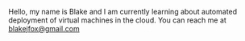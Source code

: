 Hello, my name is Blake and I am currently learning about automated deployment of virtual machines in the cloud. 
You can reach me at blakejfox@gmail.com


<!---
blakejfox/blakejfox is a ✨ special ✨ repository because its `README.md` (this file) appears on your GitHub profile.
You can click the Preview link to take a look at your changes.
--->
